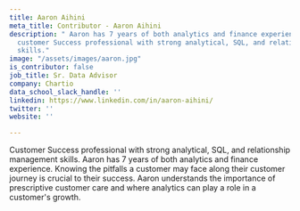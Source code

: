 ```yaml
---
title: Aaron Aihini
meta_title: Contributor - Aaron Aihini
description: " Aaron has 7 years of both analytics and finance experience. He is a
  customer Success professional with strong analytical, SQL, and relationship management
  skills."
image: "/assets/images/aaron.jpg"
is_contributor: false
job_title: Sr. Data Advisor
company: Chartio
data_school_slack_handle: ''
linkedin: https://www.linkedin.com/in/aaron-aihini/
twitter: ''
website: ''

---
```

Customer Success professional with strong analytical, SQL, and relationship management skills. Aaron has 7 years of both analytics and finance experience. Knowing the pitfalls a customer may face along their customer journey is crucial to their success. Aaron understands the importance of prescriptive customer care and where analytics can play a role in a customer's growth.